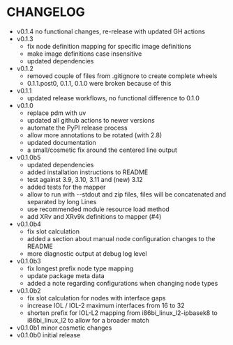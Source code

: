 # CHANGELOG

- v0.1.4
  no functional changes, re-release with updated GH actions
- v0.1.3
  - fix node definition mapping for specific image definitions
  - make image definitions case insensitive
  - updated dependencies
- v0.1.2
  - removed couple of files from .gitignore to create complete wheels
  - 0.1.1.post0, 0.1.1, 0.1.0 were broken because of this
- v0.1.1
  - updated release workflows, no functional difference to 0.1.0
- v0.1.0
  - replace pdm with uv
  - updated all github actions to newer versions
  - automate the PyPI release process
  - allow more annotations to be rotated (with 2.8)
  - updated documentation
  - a small/cosmetic fix around the centered line output
- v0.1.0b5
  - updated dependencies
  - added installation instructions to README
  - test against 3.9, 3.10, 3.11 and (new) 3.12
  - added tests for the mapper
  - allow to run with --stdout and zip files, files will be concatenated
    and separated by long Lines
  - use recommended module resource load method
  - add XRv and XRv9k definitions to mapper (#4)
- v0.1.0b4
  - fix slot calculation
  - added a section about manual node configuration changes to the README
  - more diagnostic output at debug log level
- v0.1.0b3
  - fix longest prefix node type mapping
  - update package meta data
  - added a note regarding configurations when changing node types
- v0.1.0b2
  - fix slot calculation for nodes with interface gaps
  - increase IOL / IOL-2 maximum interfaces from 16 to 32
  - shorten prefix for IOL-L2 mapping from i86bi_linux_l2-ipbasek8 to
    i86bi_linux_l2 to allow for a broader match
- v0.1.0b1 minor cosmetic changes
- v0.1.0b0 initial release
